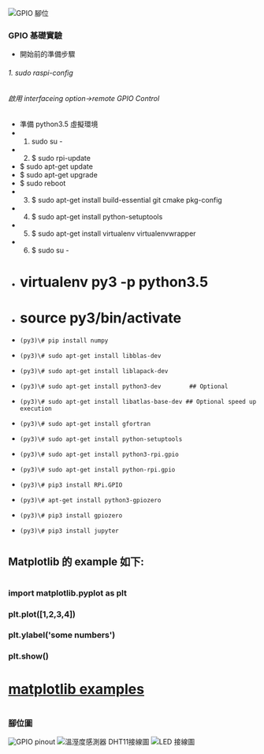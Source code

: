 ![GPIO 腳位](https://github.com/jumbokh/rpi_class/blob/master/Installation/image/Pi2%20GPIO.png)
### GPIO 基礎實驗
* 開始前的準備步驟
###### 1. sudo raspi-config
######     啟用 interfaceing option->remote GPIO Control
* 準備 python3.5 虛擬環境
* 1. sudo su -
* 2. $ sudo rpi-update
*    $ sudo apt-get update
*    $ sudo apt-get upgrade
*    $ sudo reboot
* 3. $ sudo apt-get install build-essential git cmake pkg-config
* 4. $ sudo apt-get install python-setuptools
* 5. $ sudo apt-get install virtualenv virtualenvwrapper
* 6. $ sudo su -
*    # virtualenv py3 -p python3.5
*    # source py3/bin/activate
*     (py3)\# pip install numpy
*     (py3)\# sudo apt-get install libblas-dev 
*     (py3)\# sudo apt-get install liblapack-dev      
*     (py3)\# sudo apt-get install python3-dev        ## Optional
*     (py3)\# sudo apt-get install libatlas-base-dev ## Optional speed up execution
*     (py3)\# sudo apt-get install gfortran           
*     (py3)\# sudo apt-get install python-setuptools  
*     (py3)\# sudo apt-get install python3-rpi.gpio
*     (py3)\# sudo apt-get install python-rpi.gpio
*     (py3)\# pip3 install RPi.GPIO
*     (py3)\# apt-get install python3-gpiozero
*     (py3)\# pip3 install gpiozero
*     (py3)\# pip3 install jupyter
#
## Matplotlib 的 example 如下:
#
### import matplotlib.pyplot as plt
### plt.plot([1,2,3,4])
### plt.ylabel('some numbers')
### plt.show()
#
# [matplotlib examples](https://matplotlib.org/1.4.1/users/pyplot_tutorial.html)
#
### 腳位圖
![GPIO pinout](https://github.com/jumbokh/rpi_class/blob/master/src/images/166109.jpg)
![溫溼度感測器 DHT11接線圖](https://github.com/jumbokh/rpi_class/blob/master/src/images/166107.jpg)
![LED 接線圖](https://github.com/jumbokh/rpi_class/blob/master/src/images/166108.jpg)

